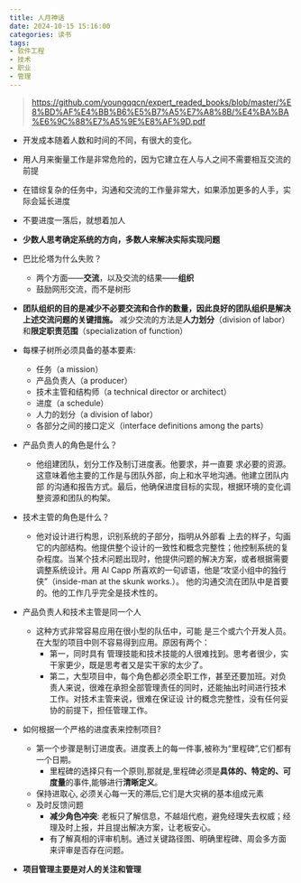 ```yaml
---
title: 人月神话
date: 2024-10-15 15:16:00
categories: 读书
tags:
- 软件工程
- 技术
- 职业
- 管理
---
```


> https://github.com/youngqqcn/expert_readed_books/blob/master/%E8%BD%AF%E4%BB%B6%E5%B7%A5%E7%A8%8B/%E4%BA%BA%E6%9C%88%E7%A5%9E%E8%AF%9D.pdf

- 开发成本随着人数和时间的不同，有很大的变化。

- 用人月来衡量工作是非常危险的，因为它建立在人与人之间不需要相互交流的前提

- 在错综复杂的任务中，沟通和交流的工作量非常大，如果添加更多的人手，实际会延长进度

- 不要进度一落后，就想着加人

- **少数人思考确定系统的方向，多数人来解决实际实现问题**

- 巴比伦塔为什么失败？
  - 两个方面——**交流**，以及交流的结果——**组织**
  - 鼓励网形交流，而不是树形

- **团队组织的目的是减少不必要交流和合作的数量，因此良好的团队组织是解决上述交流问题的关键措施。** 减少交流的方法是**人力划分**（division of labor）和**限定职责范围**（specialization of function）

- 每棵子树所必须具备的基本要素:
  - 任务（a mission）
  - 产品负责人（a producer）
  - 技术主管和结构师（a technical director or architect）
  - 进度（a schedule）
  - 人力的划分（a division of labor）
  - 各部分之间的接口定义（interface definitions among the parts）


- 产品负责人的角色是什么？
  - 他组建团队，划分工作及制订进度表。他要求，并一直要 求必要的资源。这意味着他主要的工作是与团队外部，向上和水平地沟通。他建立团队内部 的沟通和报告方式。最后，他确保进度目标的实现，根据环境的变化调整资源和团队的构架。

- 技术主管的角色是什么？
  - 他对设计进行构思，识别系统的子部分，指明从外部看 上去的样子，勾画它的内部结构。他提供整个设计的一致性和概念完整性；他控制系统的复 杂程度。当某个技术问题出现时，他提供问题的解决方案，或者根据需要调整系统设计。用 Al Capp 所喜欢的一句谚语，他是“攻坚小组中的独行侠”（inside-man at the skunk works.）。 他的沟通交流在团队中是首要的。他的工作几乎完全是技术性的。

- 产品负责人和技术主管是同一个人
  - 这种方式非常容易应用在很小型的队伍中，可能 是三个或六个开发人员。在大型的项目中则不容易得到应用。原因有两个：
    - 第一，同时具有 管理技能和技术技能的人很难找到。思考者很少，实干家更少，既是思考者又是实干家的太少了。
    - 第二，大型项目中，每个角色都必须全职工作，甚至还要加班。对负责人来说，很难在承担全部管理责任的同时，还能抽出时间进行技术工作。对技术主管来说，很难在保证设 计的概念完整性，没有任何妥协的前提下，担任管理工作。

- 如何根据一个严格的进度表来控制项目?
  - 第一个步骤是制订进度表。进度表上的每一件事,被称为“里程碑”,它们都有一个日期。
    - 里程碑的选择只有一个原则,那就是,里程碑必须是**具体的、特定的、可度量**的事件,能够进行**清晰定义**。
  - 保持进取心, 必须关心每一天的滞后,它们是大灾祸的基本组成元素
  - 及时反馈问题
    - **减少角色冲突**: 老板只了解信息，不越俎代庖，避免经理失去权威；经理及时上报，并且提出解决方案，让老板安心。
    - 有了解真相的评审机制。通过关键路径图、明确里程碑、周会多方面来评审是否存在问题。

- **项目管理主要是对人的关注和管理**